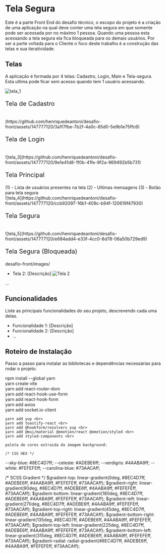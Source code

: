 # Tela Segura

Este é a parte Front End do desafio técnico, o escopo do projeto é a criação de uma aplicação na qual deve conter uma tela segura em que somente pode ser acessada por no máximo 1 pessoa.
Quando uma pessoa esta acessando a tela segura ela fica bloqueada para os demais usuários.
Por ser a parte voltada para o Cliente o foco deste trabalho é a construção das telas e sua iteratividade.

## Telas

A aplicação é formada por 4 telas: Cadastro, Login, Main e Tela-segura. Esta ultima pode ficar sem acesso quando tem 1 usuário acessando.

  ![tela_1](https://github.com/henriquedeantoni/desafio-front/assets/147777120/b64f2fd2-3959-4972-a803-3853849ec2ce)
  <br>
  <p style="font-size: 20px;">Tela de Cadastro<p>
  <br>
  (https://github.com/henriquedeantoni/desafio-front/assets/147777120/3a1f7fbe-7b2f-4a0c-85d0-5e9b1e75ffc6)
  <br>
  <p style="font-size: 20px;">Tela de Login</p>
  <br>
  ![tela_3](https://github.com/henriquedeantoni/desafio-front/assets/147777120/9e1e41d8-1f0b-41fe-9f2a-969492b5b731)
  <br>
  <p style="font-size: 20px;">Tela Principal</p> 
  (1) - Lista de usuários presentes na tela
  (2) - Ultimas mensagens
  (3) - Botão para tela segura
  <br>
  ![tela_4](https://github.com/henriquedeantoni/desafio-front/assets/147777120/ccb92097-16b1-409c-b94f-120619f47930)
  <br>
  <p style="font-size: 20px;">Tela Segura</p>
  <br>
  ![tela_5](https://github.com/henriquedeantoni/desafio-front/assets/147777120/e684add4-e33f-4cc0-8d78-06a50b729ed9)
  <br>
  <p style="font-size: 20px;">Tela Segura (Bloqueada)</p>


desafio-front/images/

- Tela 2: [Descrição]
  ![Tela 2](/caminho/para/imagem)

...

## Funcionalidades

Liste as principais funcionalidades do seu projeto, descrevendo cada uma delas.

- Funcionalidade 1: [Descrição]
- Funcionalidade 2: [Descrição]
- ...

## Roteiro de Instalação

Passo a passo para instalar as bibliotecas e dependências necessárias para rodar o projeto.










npm install --global yarn <br>
yarn create vite <br>
yarn add react-router-dom <br>
yarn add react-hook-use-form <br>
yarn add react-hook-form <br>
yarn add axios <br>
yarn add socket.io-client <br>






    yarn add yup <br>
    yarn add toastify-react <br>
    yarn add @hookform/resolvers yup <br>
    yarn add @mui/material @emotion/react @emotion/styled <br>
    yarn add styled-components <br>

    paleta de cores extraida da imagem background:

    /* CSS HEX */
--sky-blue: #8EC4D7ff;
--celeste: #ADEBE6ff;
--verdigris: #4AABA9ff;
--white: #FEFEFEff;
--carolina-blue: #73AACAff;


/* SCSS Gradient */
$gradient-top: linear-gradient(0deg, #8EC4D7ff, #ADEBE6ff, #4AABA9ff, #FEFEFEff, #73AACAff);
$gradient-right: linear-gradient(90deg, #8EC4D7ff, #ADEBE6ff, #4AABA9ff, #FEFEFEff, #73AACAff);
$gradient-bottom: linear-gradient(180deg, #8EC4D7ff, #ADEBE6ff, #4AABA9ff, #FEFEFEff, #73AACAff);
$gradient-left: linear-gradient(270deg, #8EC4D7ff, #ADEBE6ff, #4AABA9ff, #FEFEFEff, #73AACAff);
$gradient-top-right: linear-gradient(45deg, #8EC4D7ff, #ADEBE6ff, #4AABA9ff, #FEFEFEff, #73AACAff);
$gradient-bottom-right: linear-gradient(135deg, #8EC4D7ff, #ADEBE6ff, #4AABA9ff, #FEFEFEff, #73AACAff);
$gradient-top-left: linear-gradient(225deg, #8EC4D7ff, #ADEBE6ff, #4AABA9ff, #FEFEFEff, #73AACAff);
$gradient-bottom-left: linear-gradient(315deg, #8EC4D7ff, #ADEBE6ff, #4AABA9ff, #FEFEFEff, #73AACAff);
$gradient-radial: radial-gradient(#8EC4D7ff, #ADEBE6ff, #4AABA9ff, #FEFEFEff, #73AACAff);
